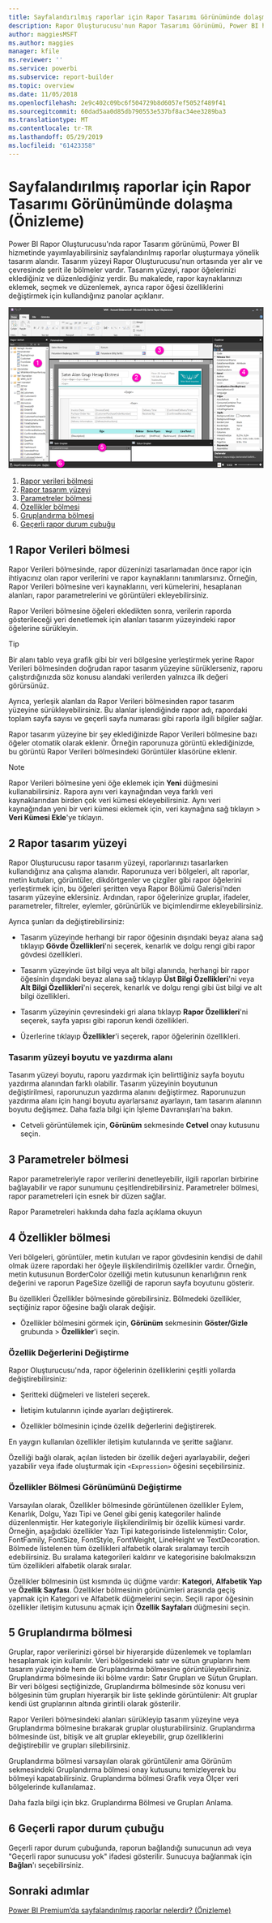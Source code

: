 ```yaml
---
title: Sayfalandırılmış raporlar için Rapor Tasarımı Görünümünde dolaşma (Önizleme)
description: Rapor Oluşturucusu'nun Rapor Tasarımı Görünümü, Power BI hizmetinde yayımlayabileceğiniz sayfalandırılmış raporları oluşturmaya yönelik tasarım alanıdır.
author: maggiesMSFT
ms.author: maggies
manager: kfile
ms.reviewer: ''
ms.service: powerbi
ms.subservice: report-builder
ms.topic: overview
ms.date: 11/05/2018
ms.openlocfilehash: 2e9c402c09bc6f504729b8d6057ef5052f489f41
ms.sourcegitcommit: 60dad5aa0d85db790553e537bf8ac34ee3289ba3
ms.translationtype: MT
ms.contentlocale: tr-TR
ms.lasthandoff: 05/29/2019
ms.locfileid: "61423358"
---
```

# <a name="getting-around-in-report-design-view-for-paginated-reports-preview"></a>Sayfalandırılmış raporlar için Rapor Tasarımı Görünümünde dolaşma (Önizleme)

Power BI Rapor Oluşturucusu'nda rapor Tasarım görünümü, Power BI hizmetinde yayımlayabilirsiniz sayfalandırılmış raporlar oluşturmaya yönelik tasarım alandır. Tasarım yüzeyi Rapor Oluşturucusu'nun ortasında yer alır ve çevresinde şerit ile bölmeler vardır. Tasarım yüzeyi, rapor öğelerinizi eklediğiniz ve düzenlediğiniz yerdir. Bu makalede, rapor kaynaklarınızı eklemek, seçmek ve düzenlemek, ayrıca rapor öğesi özelliklerini değiştirmek için kullandığınız panolar açıklanır.  

![Rapor Oluşturucusu Rapor Tasarımı Görünümü](media/paginated-reports-report-design-view/power-bi-paginated-report-design-view.png)

1. [Rapor verileri bölmesi](#1-report-data-pane) 
2. [Rapor tasarım yüzeyi](#2-report-design-surface)  
3. [Parametreler bölmesi](#3-parameters-pane) 
4. [Özellikler bölmesi](#4-properties-pane) 
5. [Gruplandırma bölmesi](#5-grouping-pane) 
6. [Geçerli rapor durum çubuğu](#6-current-report-status-bar)  
  
## <a name="1-report-data-pane"></a>1 Rapor Verileri bölmesi  
 Rapor Verileri bölmesinde, rapor düzeninizi tasarlamadan önce rapor için ihtiyacınız olan rapor verilerini ve rapor kaynaklarını tanımlarsınız. Örneğin, Rapor Verileri bölmesine veri kaynaklarını, veri kümelerini, hesaplanan alanları, rapor parametrelerini ve görüntüleri ekleyebilirsiniz.  
  
 Rapor Verileri bölmesine öğeleri ekledikten sonra, verilerin raporda gösterileceği yeri denetlemek için alanları tasarım yüzeyindeki rapor öğelerine sürükleyin.  
  
> [!TIP]  
>  Bir alanı tablo veya grafik gibi bir veri bölgesine yerleştirmek yerine Rapor Verileri bölmesinden doğrudan rapor tasarım yüzeyine sürüklerseniz, raporu çalıştırdığınızda söz konusu alandaki verilerden yalnızca ilk değeri görürsünüz.  
  
 Ayrıca, yerleşik alanları da Rapor Verileri bölmesinden rapor tasarım yüzeyine sürükleyebilirsiniz. Bu alanlar işlendiğinde rapor adı, rapordaki toplam sayfa sayısı ve geçerli sayfa numarası gibi raporla ilgili bilgiler sağlar.  
  
 Rapor tasarım yüzeyine bir şey eklediğinizde Rapor Verileri bölmesine bazı öğeler otomatik olarak eklenir. Örneğin raporunuza görüntü eklediğinizde, bu görüntü Rapor Verileri bölmesindeki Görüntüler klasörüne eklenir.  
  
> [!NOTE]  
>  Rapor Verileri bölmesine yeni öğe eklemek için **Yeni** düğmesini kullanabilirsiniz. Rapora aynı veri kaynağından veya farklı veri kaynaklarından birden çok veri kümesi ekleyebilirsiniz. Aynı veri kaynağından yeni bir veri kümesi eklemek için, veri kaynağına sağ tıklayın > **Veri Kümesi Ekle**'ye tıklayın.  
  
## <a name="2-report-design-surface"></a>2 Rapor tasarım yüzeyi  
 Rapor Oluşturucusu rapor tasarım yüzeyi, raporlarınızı tasarlarken kullandığınız ana çalışma alanıdır. Raporunuza veri bölgeleri, alt raporlar, metin kutuları, görüntüler, dikdörtgenler ve çizgiler gibi rapor öğelerini yerleştirmek için, bu öğeleri şeritten veya Rapor Bölümü Galerisi'nden tasarım yüzeyine eklersiniz. Ardından, rapor öğelerinize gruplar, ifadeler, parametreler, filtreler, eylemler, görünürlük ve biçimlendirme ekleyebilirsiniz.  
  
 Ayrıca şunları da değiştirebilirsiniz:  
  
-   Tasarım yüzeyinde herhangi bir rapor öğesinin dışındaki beyaz alana sağ tıklayıp **Gövde Özellikleri**'ni seçerek, kenarlık ve dolgu rengi gibi rapor gövdesi özellikleri.  
  
-   Tasarım yüzeyinde üst bilgi veya alt bilgi alanında, herhangi bir rapor öğesinin dışındaki beyaz alana sağ tıklayıp **Üst Bilgi Özellikleri**'ni veya **Alt Bilgi Özellikleri**'ni seçerek, kenarlık ve dolgu rengi gibi üst bilgi ve alt bilgi özellikleri.  
  
-   Tasarım yüzeyinin çevresindeki gri alana tıklayıp **Rapor Özellikleri**'ni seçerek, sayfa yapısı gibi raporun kendi özellikleri.  
  
-   Üzerlerine tıklayıp **Özellikler**'i seçerek, rapor öğelerinin özellikleri.  
  
### <a name="design-surface-size-and-print-area"></a>Tasarım yüzeyi boyutu ve yazdırma alanı  
Tasarım yüzeyi boyutu, raporu yazdırmak için belirttiğiniz sayfa boyutu yazdırma alanından farklı olabilir. Tasarım yüzeyinin boyutunun değiştirilmesi, raporunuzun yazdırma alanını değiştirmez. Raporunuzun yazdırma alanı için hangi boyutu ayarlarsanız ayarlayın, tam tasarım alanının boyutu değişmez. Daha fazla bilgi için İşleme Davranışları'na bakın. 
  
- Cetveli görüntülemek için, **Görünüm** sekmesinde **Cetvel** onay kutusunu seçin.  
  
## <a name="3-parameters-pane"></a>3 Parametreler bölmesi  
 Rapor parametreleriyle rapor verilerini denetleyebilir, ilgili raporları birbirine bağlayabilir ve rapor sunumunu çeşitlendirebilirsiniz. Parametreler bölmesi, rapor parametreleri için esnek bir düzen sağlar.  
  
 Rapor Parametreleri hakkında daha fazla açıklama okuyun   
  
## <a name="4-properties-pane"></a>4 Özellikler bölmesi
 Veri bölgeleri, görüntüler, metin kutuları ve rapor gövdesinin kendisi de dahil olmak üzere rapordaki her öğeyle ilişkilendirilmiş özellikler vardır. Örneğin, metin kutusunun BorderColor özelliği metin kutusunun kenarlığının renk değerini ve raporun PageSize özelliği de raporun sayfa boyutunu gösterir.  
  
 Bu özellikleri Özellikler bölmesinde görebilirsiniz. Bölmedeki özellikler, seçtiğiniz rapor öğesine bağlı olarak değişir.  
  
- Özellikler bölmesini görmek için, **Görünüm** sekmesinin **Göster/Gizle** grubunda > **Özellikler**'i seçin.  
  
### <a name="changing-property-values"></a>Özellik Değerlerini Değiştirme  
 Rapor Oluşturucusu'nda, rapor öğelerinin özelliklerini çeşitli yollarda değiştirebilirsiniz:  
  
-   Şeritteki düğmeleri ve listeleri seçerek.  
  
-   İletişim kutularının içinde ayarları değiştirerek.  
  
-   Özellikler bölmesinin içinde özellik değerlerini değiştirerek.  
  
 En yaygın kullanılan özellikler iletişim kutularında ve şeritte sağlanır.  
  
 Özelliği bağlı olarak, açılan listeden bir özellik değeri ayarlayabilir, değeri yazabilir veya ifade oluşturmak için `<Expression>` öğesini seçebilirsiniz.  
  
### <a name="changing-the-properties-pane-view"></a>Özellikler Bölmesi Görünümünü Değiştirme  
 Varsayılan olarak, Özellikler bölmesinde görüntülenen özellikler Eylem, Kenarlık, Dolgu, Yazı Tipi ve Genel gibi geniş kategoriler halinde düzenlenmiştir. Her kategoriyle ilişkilendirilmiş bir özellik kümesi vardır. Örneğin, aşağıdaki özellikler Yazı Tipi kategorisinde listelenmiştir: Color, FontFamily, FontSize, FontStyle, FontWeight, LineHeight ve TextDecoration. Bölmede listelenen tüm özellikleri alfabetik olarak sıralamayı tercih edebilirsiniz. Bu sıralama kategorileri kaldırır ve kategorisine bakılmaksızın tüm özellikleri alfabetik olarak sıralar.  
  
 Özellikler bölmesinin üst kısmında üç düğme vardır: **Kategori**, **Alfabetik Yap** ve **Özellik Sayfası**. Özellikler bölmesinin görünümleri arasında geçiş yapmak için Kategori ve Alfabetik düğmelerini seçin. Seçili rapor öğesinin özellikler iletişim kutusunu açmak için **Özellik Sayfaları** düğmesini seçin.  
  
  
## <a name="5-grouping-pane"></a>5 Gruplandırma bölmesi

 Gruplar, rapor verilerinizi görsel bir hiyerarşide düzenlemek ve toplamları hesaplamak için kullanılır. Veri bölgesindeki satır ve sütun gruplarını hem tasarım yüzeyinde hem de Gruplandırma bölmesine görüntüleyebilirsiniz. Gruplandırma bölmesinde iki bölme vardır: Satır Grupları ve Sütun Grupları. Bir veri bölgesi seçtiğinizde, Gruplandırma bölmesinde söz konusu veri bölgesinin tüm grupları hiyerarşik bir liste şeklinde görüntülenir: Alt gruplar kendi üst gruplarının altında girintili olarak gösterilir.  
  
 Rapor Verileri bölmesindeki alanları sürükleyip tasarım yüzeyine veya Gruplandırma bölmesine bırakarak gruplar oluşturabilirsiniz. Gruplandırma bölmesinde üst, bitişik ve alt gruplar ekleyebilir, grup özelliklerini değiştirebilir ve grupları silebilirsiniz.  
  
 Gruplandırma bölmesi varsayılan olarak görüntülenir ama Görünüm sekmesindeki Gruplandırma bölmesi onay kutusunu temizleyerek bu bölmeyi kapatabilirsiniz. Gruplandırma bölmesi Grafik veya Ölçer veri bölgelerinde kullanılamaz.  
  
 Daha fazla bilgi için bkz. Gruplandırma Bölmesi ve Grupları Anlama.  
  
## <a name="6-current-report-status-bar"></a>6 Geçerli rapor durum çubuğu

Geçerli rapor durum çubuğunda, raporun bağlandığı sunucunun adı veya "Geçerli rapor sunucusu yok" ifadesi gösterilir. Sunucuya bağlanmak için **Bağlan**'ı seçebilirsiniz.

## <a name="next-steps"></a>Sonraki adımlar

[Power BI Premium’da sayfalandırılmış raporlar nelerdir? (Önizleme)](paginated-reports-report-builder-power-bi.md) 

  
  
